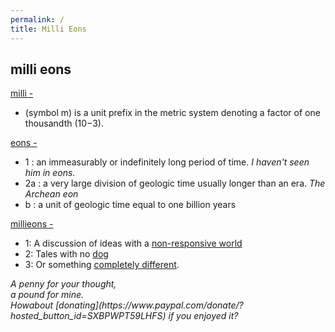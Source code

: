 ```yaml
---
permalink: /
title: Milli Eons
---
```


## milli eons

[milli -](https://en.wikipedia.org/wiki/Milli-)

- (symbol m) is a unit prefix in the metric system denoting a factor of one thousandth (10−3).

[eons -](https://www.merriam-webster.com/dictionary/eon)

- 1 : an immeasurably or indefinitely long period of time. *I haven't seen him in eons.*
- 2a : a very large division of geologic time usually longer than an era. *The Archean eon*
-  b : a unit of geologic time equal to one billion years

[millieons -](/)

- 1: A discussion of ideas with a [non-responsive world](/n/texts)
- 2: Tales with no [dog](/t/ffth)
- 3: Or something [completely different](/about).

<i>
A penny for your thought,<br>
a pound for mine. <br>
Howabout [donating](https://www.paypal.com/donate/?hosted_button_id=SXBPWPT59LHFS) if you enjoyed it?
</i>
